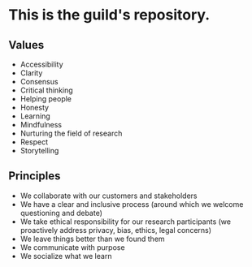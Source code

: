# This is the guild's repository. 

## Values
- Accessibility
- Clarity
- Consensus
- Critical thinking
- Helping people
- Honesty
- Learning
- Mindfulness
- Nurturing the field of research
- Respect
- Storytelling

## Principles
- We collaborate with our customers and stakeholders
- We have a clear and inclusive process (around which we welcome questioning and debate)
- We take ethical responsibility for our research participants (we proactively address privacy, bias, ethics, legal concerns)
- We leave things better than we found them
- We communicate with purpose
- We socialize what we learn
